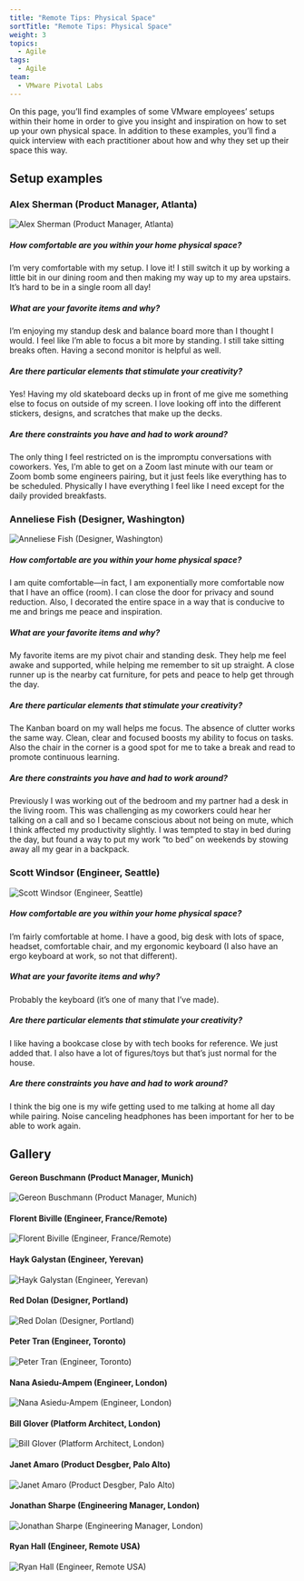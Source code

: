 ```yaml
---
title: "Remote Tips: Physical Space"
sortTitle: "Remote Tips: Physical Space"
weight: 3
topics:
  - Agile
tags:
  - Agile
team:
  - VMware Pivotal Labs
---
```


On this page, you’ll find examples of some VMware employees’ setups within their home in order to give you insight and inspiration on how to set up your own physical space. In addition to these examples, you’ll find a quick interview with each practitioner about how and why they set up their space this way.

## Setup examples

### Alex Sherman (Product Manager, Atlanta)

![Alex Sherman (Product Manager, Atlanta)](/images/guides/agile/remote-physical-space/alex-sherman.jpg)

##### How comfortable are you within your home physical space?

I’m very comfortable with my setup. I love it! I still switch it up by working a little bit in our dining room and then making my way up to my area upstairs. It’s hard to be in a single room all day!

##### What are your favorite items and why?

I’m enjoying my standup desk and balance board more than I thought I would. I feel like I’m able to focus a bit more by standing. I still take sitting breaks often. Having a second monitor is helpful as well.

##### Are there particular elements that stimulate your creativity?

Yes! Having my old skateboard decks up in front of me give me something else to focus on outside of my screen. I love looking off into the different stickers, designs, and scratches that make up the decks.

##### Are there constraints you have and had to work around?

The only thing I feel restricted on is the impromptu conversations with coworkers. Yes, I’m able to get on a Zoom last minute with our team or Zoom bomb some engineers pairing, but it just feels like everything has to be scheduled. Physically I have everything I feel like I need except for the daily provided breakfasts.

### Anneliese Fish (Designer, Washington)

![Anneliese Fish (Designer, Washington)](/images/guides/agile/remote-physical-space/anneliese-fish.jpg)

##### How comfortable are you within your home physical space?

I am quite comfortable—in fact, I am exponentially more comfortable now that I have an office (room). I can close the door for privacy and sound reduction. Also, I decorated the entire space in a way that is conducive to me and brings me peace and inspiration.

##### What are your favorite items and why?

My favorite items are my pivot chair and standing desk. They help me feel awake and supported, while helping me remember to sit up straight. A close runner up is the nearby cat furniture, for pets and peace to help get through the day.

##### Are there particular elements that stimulate your creativity?

The Kanban board on my wall helps me focus. The absence of clutter works the same way. Clean, clear and focused boosts my ability to focus on tasks. Also the chair in the corner is a good spot for me to take a break and read to promote continuous learning.

##### Are there constraints you have and had to work around?

Previously I was working out of the bedroom and my partner had a desk in the living room. This was challenging as my coworkers could hear her talking on a call and so I became conscious about not being on mute, which I think affected my productivity slightly. I was tempted to stay in bed during the day, but found a way to put my work “to bed” on weekends by stowing away all my gear in a backpack.

### Scott Windsor (Engineer, Seattle)

![Scott Windsor (Engineer, Seattle)](/images/guides/agile/remote-physical-space/scott-windsor.jpg)

##### How comfortable are you within your home physical space?

I’m fairly comfortable at home. I have a good, big desk with lots of space, headset, comfortable chair, and my ergonomic keyboard (I also have an ergo keyboard at work, so not that different).

##### What are your favorite items and why?

Probably the keyboard (it’s one of many that I’ve made).

##### Are there particular elements that stimulate your creativity?

I like having a bookcase close by with tech books for reference. We just added that. I also have a lot of figures/toys but that’s just normal for the house.

##### Are there constraints you have and had to work around?

I think the big one is my wife getting used to me talking at home all day while pairing. Noise canceling headphones has been important for her to be able to work again.

## Gallery

#### Gereon Buschmann (Product Manager, Munich)

![Gereon Buschmann (Product Manager, Munich)](/images/guides/agile/remote-physical-space/gereon-buschmann.jpg)

#### Florent Biville (Engineer, France/Remote)

![Florent Biville (Engineer, France/Remote)
](/images/guides/agile/remote-physical-space/florent-biville.jpg)

#### Hayk Galystan (Engineer, Yerevan)

![Hayk Galystan (Engineer, Yerevan)](/images/guides/agile/remote-physical-space/hayk-galystan.jpg)

#### Red Dolan (Designer, Portland)

![Red Dolan (Designer, Portland)](/images/guides/agile/remote-physical-space/red-dolan.jpg)

#### Peter Tran (Engineer, Toronto)

![Peter Tran (Engineer, Toronto)](/images/guides/agile/remote-physical-space/peter-tran.jpg)

#### Nana Asiedu-Ampem (Engineer, London)

![Nana Asiedu-Ampem (Engineer, London)](/images/guides/agile/remote-physical-space/nana-asiedu.jpg)

#### Bill Glover (Platform Architect, London)

![Bill Glover (Platform Architect, London)](/images/guides/agile/remote-physical-space/bill-glover.jpg)

#### Janet Amaro (Product Desgber, Palo Alto)

![Janet Amaro (Product Desgber, Palo Alto)](/images/guides/agile/remote-physical-space/janet-amaro.jpg)

#### Jonathan Sharpe (Engineering Manager, London)

![Jonathan Sharpe (Engineering Manager, London)](/images/guides/agile/remote-physical-space/jonathan-sharpe.jpg)

#### Ryan Hall (Engineer, Remote USA)

![Ryan Hall (Engineer, Remote USA)](/images/guides/agile/remote-physical-space/ryan-hall.jpg)
